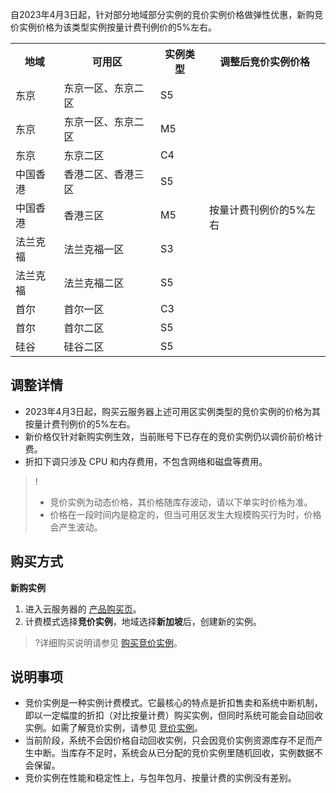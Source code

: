 自2023年4月3日起，针对部分地域部分实例的竞价实例价格做弹性优惠，新购竞价实例价格为该类型实例按量计费刊例价的5%左右。


<table>
    <tr>
        <th>地域</th>
        <th>可用区</th>
        <th>实例类型</th>
        <th>调整后竞价实例价格</th>
    </tr>
    <tr>
        <td>东京</td>
        <td>东京一区、东京二区</td>
        <td>S5</td>
        <td rowspan="11">按量计费刊例价的5%左右</td>
    </tr>
    <tr>
        <td>东京</td>
        <td>东京一区、东京二区</td>
        <td>M5</td>
    </tr>
    <tr>
        <td>东京</td>
        <td>东京二区</td>
        <td>C4</td>
    </tr>
    <tr>
        <td>中国香港</td>
        <td>香港二区、香港三区</td>
        <td>S5</td>
    </tr>
    <tr>
        <td>中国香港</td>
        <td>香港三区</td>
        <td>M5</td>
    </tr>
    <tr>
        <td>法兰克福</td>
        <td>法兰克福一区</td>
        <td>S3</td>
    </tr>
    <tr>
        <td>法兰克福</td>
        <td>法兰克福二区</td>
        <td>S5</td>
    </tr>
    <tr>
        <td>首尔</td>
        <td>首尔一区</td>
        <td>C3</td>
    </tr>
    <tr>
        <td>首尔</td>
        <td>首尔二区</td>
        <td>S5</td>
    </tr>
    <tr>
        <td>硅谷</td>
        <td>硅谷二区</td>
        <td>S5</td>
    </tr>
</table>

## 调整详情
- 2023年4月3日起，购买云服务器上述可用区实例类型的竞价实例的价格为其按量计费刊例价的5%左右。
- 新价格仅针对新购实例生效，当前账号下已存在的竞价实例仍以调价前价格计费。
- 折扣下调只涉及 CPU 和内存费用，不包含网络和磁盘等费用。

>!
>- 竞价实例为动态价格，其价格随库存波动，请以下单实时价格为准。
>- 价格在一段时间内是稳定的，但当可用区发生大规模购买行为时，价格会产生波动。


## 购买方式

**新购实例**
1. 进入云服务器的 [产品购买页](https://buy.cloud.tencent.com/cvm)。
2. 计费模式选择**竞价实例**，地域选择**新加坡**后，创建新的实例。
>?详细购买说明请参见 [购买竞价实例](https://cloud.tencent.com/document/product/213/506#.E7.AB.9E.E4.BB.B7.E5.AE.9E.E4.BE.8B)。



## 说明事项
- 竞价实例是一种实例计费模式。它最核心的特点是折扣售卖和系统中断机制，即以一定幅度的折扣（对比按量计费）购买实例，但同时系统可能会自动回收实例。如需了解竞价实例，请参见 [竞价实例](https://cloud.tencent.com/document/product/213/17816)。
- 当前阶段，系统不会因价格自动回收实例，只会因竞价实例资源库存不足而产生中断。当库存不足时，系统会从已分配的竞价实例里随机回收，实例数据不会保留。
- 竞价实例在性能和稳定性上，与包年包月、按量计费的实例没有差别。
